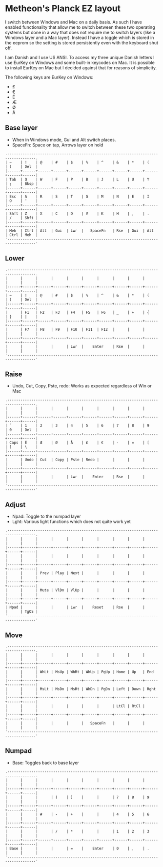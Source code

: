 # Metheon's Planck EZ layout

I switch between Windows and Mac on a daily basis. As such I have enabled functionality that allow me to switch between these two operating systems but done in a way that does not require me to switch layers (like a Windows layer and a Mac layer). Instead I have a toggle which is stored in the eeprom so the setting is stored persistently even with the keyboard shut off.

I am Danish and I use US ANSI. To access my three unique Danish letters I use EurKey on Windows and some built-in keycodes on Mac. It is possible to install EurKey on Mac but I decided against that for reasons of simplicity.

The following keys are EurKey on Windows:

* £
* €
* É
* Æ
* Ø
* Å

## Base layer

* When in Windows mode, Gui and Alt switch places.
* SpaceFn: Space on tap, Arrows layer on hold

```
.-----------------------------------------------------------------------------------.
| ~    | !    | @    | #    | $    | %    | ^    | &    | *    | (    | )    | Del  |
|------+------+------+------+------+------+------+------+------+------+------+------|
| Tab  | Q    | W    | F    | P    | B    | J    | L    | U    | Y    | ;    | Bksp |
|------+------+------+------+------+------+------+------+------+------+------+------|
| Esc  | A    | R    | S    | T    | G    | M    | N    | E    | I    | O    | '    |
|------+------+------+------+------+------+------+------+------+------+------+------|
| Shft | Z    | X    | C    | D    | V    | K    | H    | ,    | .    | /    | Shft |
|------+------+------+------+------+------+------+------+------+------+------+------|
| Meh  | Ctrl | Alt  | Gui  | Lwr  |   SpaceFn   | Rse  | Gui  | Alt  | Ctrl | Meh  |
'-----------------------------------------------------------------------------------'
```

## Lower

```
.-----------------------------------------------------------------------------------.
|      |      |      |      |      |      |      |      |      |      |      |      |
|------+------+------+------+------+------+------+------+------+------+------+------|
| ~    | !    | @    | #    | $    | %    | ^    | &    | *    | (    | )    | Del  |
|------+------+------+------+------+------+------+------+------+------+------+------|
|      | F1   | F2   | F3   | F4   | F5   | F6   | _    | +    | {    | }    | |    |
|------+------+------+------+------+------+------+------+------+------+------+------|
|      | F7   | F8   | F9   | F10  | F11  | F12  |      |      |      |      |      |
|------+------+------+------+------+------+------+------+------+------+------+------|
|      |      |      |      | Lwr  |    Enter    | Rse  |      |      |      |      |
'-----------------------------------------------------------------------------------'
```

## Raise

* Undo, Cut, Copy, Pste, redo: Works as expected regardless of Win or Mac

```
.-----------------------------------------------------------------------------------.
|      |      |      |      |      |      |      |      |      |      |      |      |
|------+------+------+------+------+------+------+------+------+------+------+------|
| `    | 1    | 2    | 3    | 4    | 5    | 6    | 7    | 8    | 9    | 0    | Del  |
|------+------+------+------+------+------+------+------+------+------+------+------|
| Caps | É    | Æ    | Ø    | Å    | £    | €    | -    | =    | [    | ]    | \    |
|------+------+------+------+------+------+------+------+------+------+------+------|
|      | Undo | Cut  | Copy | Pste | Redo |      |      |      |      |      |      |
|------+------+------+------+------+------+------+------+------+------+------+------|
|      |      |      |      | Lwr  |    Enter    | Rse  |      |      |      |      |
'-----------------------------------------------------------------------------------'
```

## Adjust

* Npad: Toggle to the numpad layer
* Lght: Various light functions which does not quite work yet

```
.-----------------------------------------------------------------------------------.
|      |      |      |      |      |      |      |      |      |      |      |      |
|------+------+------+------+------+------+------+------+------+------+------+------|
|      |      |      |      |      |      |      |      |      |      |      |      |
|------+------+------+------+------+------+------+------+------+------+------+------|
|      |      | Prev | Play | Next |      |      |      |      |      |      |      |
|------+------+------+------+------+------+------+------+------+------+------+------|
|      |      | Mute | VlDn | VlUp |      |      |      |      |      |      |      |
|------+------+------+------+------+------+------+------+------+------+------+------|
| Npad |      |      |      | Lwr  |    Reset    | Rse  |      |      |      | TgOS |
'-----------------------------------------------------------------------------------'
```

## Move

```
.-----------------------------------------------------------------------------------.
|      |      |      |      |      |      |      |      |      |      |      |      |
|------+------+------+------+------+------+------+------+------+------+------+------|
|      |      | WhLt | MsUp | WhRt | WhUp | PgUp | Home | Up   | End  |      |      |
|------+------+------+------+------+------+------+------+------+------+------+------|
|      |      | MsLt | MsDn | MsRt | WhDn | PgDn | Left | Down | Rght |      |      |
|------+------+------+------+------+------+------+------+------+------+------+------|
|      |      |      |      |      |      |      | LtCl | RtCl |      |      |      |
|------+------+------+------+------+------+------+------+------+------+------+------|
|      |      |      |      |      |   SpaceFn   |      |      |      |      |      |
'-----------------------------------------------------------------------------------'
```

## Numpad

* Base: Toggles back to base layer

```
.-----------------------------------------------------------------------------------.
|      |      |      |      |      |      |      |      |      |      |      |      |
|------+------+------+------+------+------+------+------+------+------+------+------|
|      |      |      | (    | )    |      |      | 7    | 8    | 9    |      |      |
|------+------+------+------+------+------+------+------+------+------+------+------|
|      |      | #    | -    | +    |      |      | 4    | 5    | 6    |      |      |
|------+------+------+------+------+------+------+------+------+------+------+------|
|      |      |      | /    | *    |      |      | 1    | 2    | 3    |      |      |
|------+------+------+------+------+------+------+------+------+------+------+------|
| Base |      |      |      | =    |    Enter    | 0    | ,    | .    |      |      |
'-----------------------------------------------------------------------------------'
```
